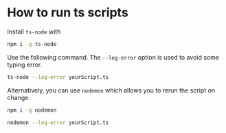 # How to run ts scripts

Install `ts-node` with

```bash
npm i -g ts-node
```

Use the following command. The `--log-error` option is used to avoid some typing error.

```bash
ts-node --log-error yourScript.ts
```

Alternatively, you can use `nodemon` which allows you to rerun the script on change.

```bash
npm i -g nodemon
```

```bash
nodemon --log-error yourScript.ts
```
